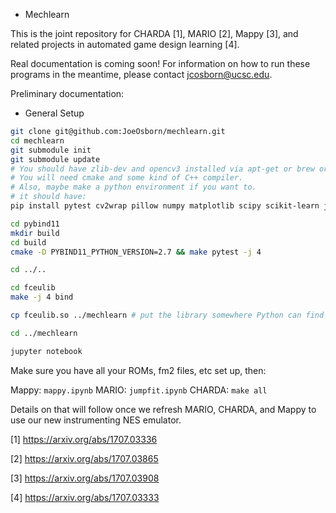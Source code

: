 * Mechlearn

This is the joint repository for CHARDA [1], MARIO [2], Mappy [3], and related projects in automated game design learning [4].

Real documentation is coming soon!  For information on how to run these programs in the meantime, please contact jcosborn@ucsc.edu.

Preliminary documentation:

* General Setup
```bash
git clone git@github.com:JoeOsborn/mechlearn.git
cd mechlearn
git submodule init
git submodule update
# You should have zlib-dev and opencv3 installed via apt-get or brew or pacman or whatever.
# You will need cmake and some kind of C++ compiler.
# Also, maybe make a python environment if you want to.
# it should have:
pip install pytest cv2wrap pillow numpy matplotlib scipy scikit-learn jupyter networkx

cd pybind11
mkdir build
cd build
cmake -D PYBIND11_PYTHON_VERSION=2.7 && make pytest -j 4

cd ../..

cd fceulib
make -j 4 bind

cp fceulib.so ../mechlearn # put the library somewhere Python can find it later

cd ../mechlearn

jupyter notebook
```

Make sure you have all your ROMs, fm2 files, etc set up, then:

Mappy: `mappy.ipynb`
MARIO: `jumpfit.ipynb`
CHARDA: `make all`

Details on that will follow once we refresh MARIO, CHARDA, and Mappy to use our new instrumenting NES emulator.

[1] https://arxiv.org/abs/1707.03336

[2] https://arxiv.org/abs/1707.03865

[3] https://arxiv.org/abs/1707.03908

[4] https://arxiv.org/abs/1707.03333
